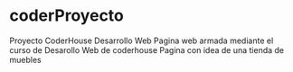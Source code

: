# coderProyecto
Proyecto CoderHouse Desarrollo Web
Pagina web armada mediante el curso de Desarollo Web de coderhouse
Pagina con idea de una tienda de muebles
